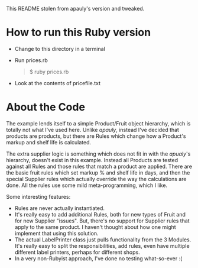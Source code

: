 This README stolen from apauly's version and tweaked.

How to run this Ruby version
============================

*   Change to this directory in a terminal

*   Run prices.rb

    > $ ruby prices.rb

*   Look at the contents of pricefile.txt


About the Code
==============

The example lends itself to a simple Product/Fruit object hierarchy,
which is totally not what I've used here. Unlike _apauly_, instead I've 
decided that products are products, but there are Rules which change 
how a Product's markup and shelf life is calculated.

The extra supplier logic is something which does not fit in with the
_apualy_'s hierarchy, doesn't exist in this example. Instead all Products
are tested against all Rules and those rules that match a product are
applied. There are the basic fruit rules which set markup % and shelf
life in days, and then the special Supplier rules which actually
override the way the calculations are done. All the rules use some mild
meta-programming, which I like.

Some interesting features:
* Rules are never actually instantiated. 
* It's really easy to add additional Rules, both for new types of Fruit
and for new Supplier "issues". But, there's no support for Supplier rules
that apply to the same product. I haven't thought about how one might 
implement that using this solution.
* The actual LabelPrinter class just pulls functionality from the 3
Modules. It's really easy to split the responsibilities, add rules, even
have multiple different label printers, perhaps for different shops.
* In a very non-Rubyist approach, I've done no testing what-so-ever :(
